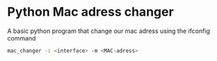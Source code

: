 # Python Mac adress changer

A basic python program that change our mac adress using the ifconfig command

```bash
mac_changer -i <interface> -m <MAC-adress>
```
